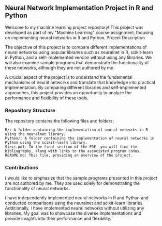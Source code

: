 ## Neural Network Implementation Project in R and Python

Welcome to my machine learning project repository! This project was developed as part of my "Machine Learning" course assignment, focusing on implementing neural networks in R and Python.
Project Description

The objective of this project is to compare different implementations of neural networks using popular libraries such as neuralnet in R, scikit-learn in Python, and a self-implemented version without using any libraries. We will also examine sample programs that demonstrate the functionality of these networks, although they are not authored by me.

A crucial aspect of the project is to understand the fundamental mechanisms of neural networks and translate that knowledge into practical implementation. By comparing different libraries and self-implemented approaches, this project provides an opportunity to analyze the performance and flexibility of these tools.
### Repository Structure

The repository contains the following files and folders:

    R/: A folder containing the implementation of neural networks in R using the neuralnet library.
    Python/: A folder containing the implementation of neural networks in Python using the scikit-learn library.
    Sieci.pdf: In the final section of the PDF, you will find the bibliography, along with links to the associated program codes.
    README.md: This file, providing an overview of the project.

### Contributions

I would like to emphasize that the sample programs presented in this project are not authored by me. They are used solely for demonstrating the functionality of neural networks.

I have independently implemented neural networks in R and Python and conducted comparisons using the neuralnet and scikit-learn libraries. Additionally, I have implemented neural networks without utilizing any libraries. My goal was to showcase the diverse implementations and provide insights into their performance and flexibility.
